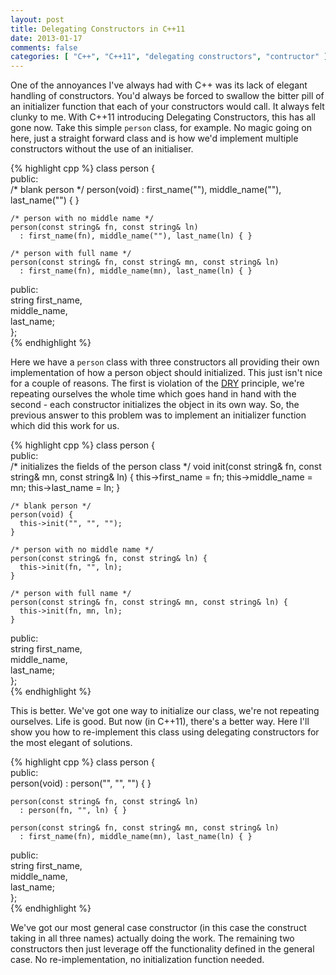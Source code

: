 ```yaml
---
layout: post
title: Delegating Constructors in C++11
date: 2013-01-17
comments: false
categories: [ "C++", "C++11", "delegating constructors", "contructor" ]
---
```


One of the annoyances I've always had with C++ was its lack of elegant handling of constructors. You'd always be forced to swallow the bitter pill of an initializer function that each of your constructors would call. It always felt clunky to me. With C++11 introducing Delegating Constructors, this has all gone now. Take this simple `person` class, for example. No magic going on here, just a straight forward class and is how we'd implement multiple constructors without the use of an initialiser.

{% highlight cpp %}
class person {                                                     
  public:        
    /* blank person */
    person(void) 
      : first_name(""), middle_name(""), last_name("") { }                                                          
                      
    /* person with no middle name */                  
    person(const string& fn, const string& ln) 
      : first_name(fn), middle_name(""), last_name(ln) { }                                                          
    
    /* person with full name */
    person(const string& fn, const string& mn, const string& ln) 
      : first_name(fn), middle_name(mn), last_name(ln) { }                                                          
                                                                   
   public:                                                         
      string first_name,                                           
             middle_name,                                          
             last_name;                                            
};                                                                 
{% endhighlight %} 

Here we have a `person` class with three constructors all providing their own implementation of how a person object should initialized. This just isn't nice for a couple of reasons. The first is violation of the [DRY](http://en.wikipedia.org/wiki/Don't_repeat_yourself) principle, we're repeating ourselves the whole time which goes hand in hand with the second - each constructor initializes the object in its own way. So, the previous answer to this problem was to implement an initializer function which did this work for us.

{% highlight cpp %}
class person {                                                     
  public:     
    /* initializes the fields of the person class */
    void init(const string& fn, const string& mn, const string& ln) {
      this->first_name = fn; this->middle_name = mn; this->last_name = ln;
    }

    /* blank person */
    person(void) { 
      this->init("", "", "");
    }                                                          
                      
    /* person with no middle name */                  
    person(const string& fn, const string& ln) { 
      this->init(fn, "", ln);
    }                                                          
    
    /* person with full name */
    person(const string& fn, const string& mn, const string& ln) { 
      this->init(fn, mn, ln);
    }                                                          
                                                                   
   public:                                                         
      string first_name,                                           
             middle_name,                                          
             last_name;                                            
};                                                                 
{% endhighlight %}

This is better. We've got one way to initialize our class, we're not repeating ourselves. Life is good. But now (in C++11), there's a better way. Here I'll show you how to re-implement this class using delegating constructors for the most elegant of solutions.

{% highlight cpp %}
class person {                                                    
  public:                                                        
    person(void) 
      : person("", "", "") { }                                 
                                                                  
    person(const string& fn, const string& ln) 
      : person(fn, "", ln) { }                                 
                                                                  
    person(const string& fn, const string& mn, const string& ln)
      : first_name(fn), middle_name(mn), last_name(ln) { }     
                                                                  
  public:                                                        
    string first_name,                                          
           middle_name,                                         
           last_name;                                           
};                                                                
{% endhighlight %}

We've got our most general case constructor (in this case the construct taking in all three names) actually doing the work. The remaining two constructors then just leverage off the functionality defined in the general case. No re-implementation, no initialization function needed.